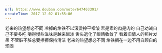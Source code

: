 ```yaml
---
url: https://www.douban.com/note/647403391/
createTime: 2017-12-02 01:55:06
---
```


老来的热望想必不同
冷掉的烙铁不以滚烫抻平褶皱
素是素的肉是肉的
自己劝诫自己不要多吃
嚼得慢些滋味是越来越淡
舌头退化了眼睛收敛了
看着旧情人的照片发呆
不管脏不脏总要擦擦保持清洁
老来的热望想必不同
烙铁搁在一边不用自顾自的坚固